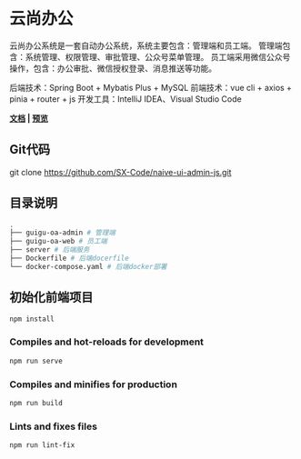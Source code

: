 # 云尚办公
云尚办公系统是一套自动办公系统，系统主要包含：管理端和员工端。
管理端包含：系统管理、权限管理、审批管理、公众号菜单管理。
员工端采用微信公众号操作，包含：办公审批、微信授权登录、消息推送等功能。

后端技术：Spring Boot + Mybatis Plus + MySQL
前端技术：vue cli + axios + pinia + router + js
开发工具：IntelliJ IDEA、Visual Studio Code

**[文档](https://sx-code.github.io/wiki/cloudoa/02_install/source_install.html) | [预览]()**

## Git代码
git clone https://github.com/SX-Code/naive-ui-admin-js.git

## 目录说明

```bash
.
├── guigu-oa-admin # 管理端
├── guigu-oa-web # 员工端
├── server # 后端服务
├── Dockerfile # 后端docerfile
└── docker-compose.yaml # 后端docker部署
```



## 初始化前端项目
```bash
npm install
```

### Compiles and hot-reloads for development
```bash
npm run serve
```

### Compiles and minifies for production
```bash
npm run build
```
### Lints and fixes files
```bash
npm run lint-fix
```